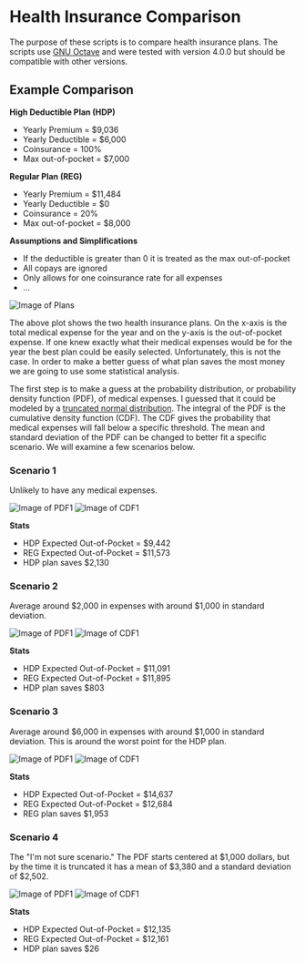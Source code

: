 # Health Insurance Comparison
The purpose of these scripts is to compare health insurance plans. The scripts use [GNU Octave](http://www.octave.org) and were tested with version 4.0.0 but should be compatible with other versions.

## Example Comparison

**High Deductible Plan (HDP)**

* Yearly Premium = $9,036
* Yearly Deductible = $6,000
* Coinsurance = 100%
* Max out-of-pocket = $7,000

**Regular Plan (REG)**

* Yearly Premium = $11,484
* Yearly Deductible = $0
* Coinsurance = 20%
* Max out-of-pocket = $8,000

**Assumptions and Simplifications**

* If the deductible is greater than 0 it is treated as the max out-of-pocket
* All copays are ignored
* Only allows for one coinsurance rate for all expenses
* ...

![Image of Plans](images/plans.png)

The above plot shows the two health insurance plans. On the x-axis is the total medical expense for the year and on the y-axis is the out-of-pocket expense. If one knew exactly what their medical expenses would be for the year the best plan could be easily selected. Unfortunately, this is not the case. In order to make a better guess of what plan saves the most money we are going to use some statistical analysis.

The first step is to make a guess at the probability distribution, or probability density function (PDF), of medical expenses. I guessed that it could be modeled by a [truncated normal distribution](https://en.wikipedia.org/wiki/Truncated_normal_distribution). The integral of the PDF is the cumulative density function (CDF). The CDF gives the probability that medical expenses will fall below a specific threshold. The mean and standard deviation of the PDF can be changed to better fit a specific scenario. We will examine a few scenarios below.

### Scenario 1
Unlikely to have any medical expenses.

![Image of PDF1](images/pdf1.png)
![Image of CDF1](images/cdf1.png)

**Stats**

* HDP Expected Out-of-Pocket = $9,442
* REG Expected Out-of-Pocket = $11,573
* HDP plan saves $2,130

### Scenario 2
Average around $2,000 in expenses with around $1,000 in standard deviation.

![Image of PDF1](images/pdf2.png)
![Image of CDF1](images/cdf2.png)

**Stats**

* HDP Expected Out-of-Pocket = $11,091
* REG Expected Out-of-Pocket = $11,895
* HDP plan saves $803

### Scenario 3
Average around $6,000 in expenses with around $1,000 in standard deviation. This is around the worst point for the HDP plan.

![Image of PDF1](images/pdf3.png)
![Image of CDF1](images/cdf3.png)

**Stats**

* HDP Expected Out-of-Pocket = $14,637
* REG Expected Out-of-Pocket = $12,684
* REG plan saves $1,953

### Scenario 4
The "I'm not sure scenario." The PDF starts centered at $1,000 dollars, but by the time it is truncated it has a mean of $3,380 and a standard deviation of $2,502.

![Image of PDF1](images/pdf4.png)
![Image of CDF1](images/cdf4.png)

**Stats**

* HDP Expected Out-of-Pocket = $12,135
* REG Expected Out-of-Pocket = $12,161
* HDP plan saves $26

